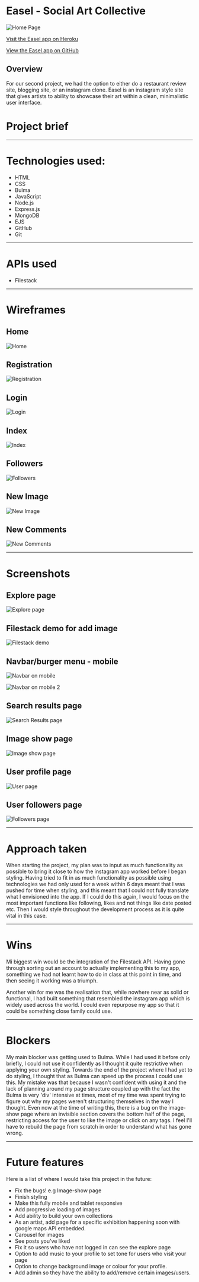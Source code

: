 # Easel - Social Art Collective
![Home Page](./readme-images/easel-homepage.png)

[Visit the Easel app on Heroku](http://bit.ly/EaselSAC)

[View the Easel app on GitHub](https://github.com/curtisburns/wdi-project-two)
## Overview

For our second project, we had the option to either do a restaurant review site,
blogging site, or an instagram clone. Easel is an instagram style site that
gives artists to ability to showcase their art within a clean, minimalistic
user interface.

# Project brief
___
# Technologies used:

* HTML
* CSS
* Bulma
* JavaScript
* Node.js
* Express.js
* MongoDB
* EJS
* GitHub
* Git
___
# APIs used

* Filestack
___

# Wireframes

## Home

 ![Home](readme-images/Home.png)

## Registration

 ![Registration](readme-images/Registration.png)

## Login

 ![Login](readme-images/Login.png)

## Index

 ![Index](readme-images/Index.png)

## Followers

 ![Followers](readme-images/Followers.png)

## New Image

 ![New Image](readme-images/New-Image.png)

## New Comments

 ![New Comments](readme-images/New-Comments.png)
___
# Screenshots

## Explore page

![Explore page](./readme-images/explore-page.png)

## Filestack demo for add image

![Filestack demo](./readme-images/filestack-demo.png)

## Navbar/burger menu - mobile

![Navbar on mobile](readme-images/mobile.png)

![Navbar on mobile 2](readme-images/burger-menu-open.png)


## Search results page

![Search Results page](./readme-images/search-results-page.png)

## Image show page

![Image show page](./readme-images/comments.png)

## User profile page

![User page](./readme-images/user-page.png)

## User followers page

![Followers page](./readme-images/followers-page.png)

___
# Approach taken

When starting the project, my plan was to input as much functionality as possible to bring it close to how the instagram app worked before I began styling. Having tried to fit in as much functionality as possible using technologies we had only used for a week within 6 days meant that I was pushed for time when styling, and this meant that I could not fully translate what I envisioned into the app. If I could do this again, I would focus on the most important functions like following, likes and not things like date posted etc. Then I would style throughout the development process as it is quite vital in this case.  
___
# Wins

Mi biggest win would be the integration of the Filestack API. Having gone through sorting out an account to actually implementing this to my app, something we had not learnt how to do in class at this point in time, and then seeing it working was a triumph.

Another win for me was the realisation that, while nowhere near as solid or functional, I had built something that resembled the instagram app which is widely used across the world. I could even repurpose my app so that it could be something close family could use.
___
# Blockers

My main blocker was getting used to Bulma. While I had used it before only briefly, I could not use it confidently as I thought it quite restrictive when applying your own styling. Towards the end of the project where I had yet to do styling, I thought that as Bulma can speed up the process I could use this. My mistake was that because I wasn't confident with using it and the lack of planning around my page structure coupled up with the fact the Bulma is very 'div' intensive at times, most of my time was spent trying to figure out why my pages weren't structuring themselves in the way I thought. Even now at the time of writing this, there is a bug on the image-show page where an invisible section covers the bottom half of the page, restricting access for the user to like the image or click on any tags. I feel I'll have to rebuild the page from scratch in order to understand what has gone wrong.
___
# Future features

Here is a list of where I would take this project in the future:

  * Fix the bugs! e.g Image-show page
  * Finish styling
  * Make this fully mobile and tablet responsive
  * Add progressive loading of images
  * Add ability to build your own collections
  * As an artist, add page for a specific exhibition happening soon with google maps API embedded.
  * Carousel for images
  * See posts you've liked
  * Fix it so users who have not logged in can see the explore page
  * Option to add music to your profile to set tone for users who visit your page
  * Option to change background image or colour for your profile.
  * Add admin so they have the ability to add/remove certain images/users.
